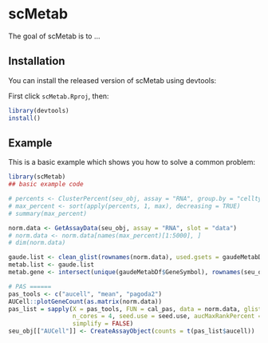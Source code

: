 
# scMetab

<!-- badges: start -->
<!-- badges: end -->

The goal of scMetab is to ...

## Installation

You can install the released version of scMetab using devtools:

First click `scMetab.Rproj`, then: 

``` r
library(devtools)
install()
```

## Example

This is a basic example which shows you how to solve a common problem:

``` r
library(scMetab)
## basic example code

# percents <- ClusterPercent(seu_obj, assay = "RNA", group.by = "celltype")
# max_percent <- sort(apply(percents, 1, max), decreasing = TRUE)
# summary(max_percent)

norm.data <- GetAssayData(seu_obj, assay = "RNA", slot = "data")
# norm.data <- norm.data[names(max_percent)[1:5000], ]
# dim(norm.data)

gaude.list <- clean_glist(rownames(norm.data), used.gsets = gaudeMetabDf, min.size = 5)
metab.list <- gaude.list
metab.gene <- intersect(unique(gaudeMetabDf$GeneSymbol), rownames(seu_obj))

# PAS ======
pas_tools <- c("aucell", "mean", "pagoda2")
AUCell::plotGeneCount(as.matrix(norm.data))
pas_list = sapply(X = pas_tools, FUN = cal_pas, data = norm.data, glist = metab.list,
                  n_cores = 4, seed.use = seed.use, aucMaxRankPercent = 'auto',
                  simplify = FALSE)
seu_obj[["AUCell"]] <- CreateAssayObject(counts = t(pas_list$aucell))
```

